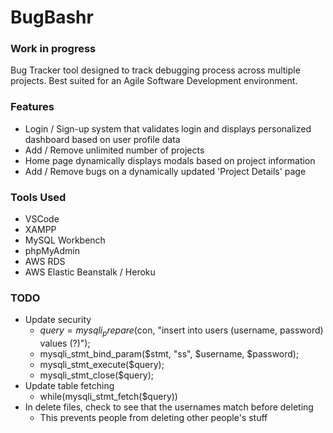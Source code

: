 # BugBashr
### Work in progress
Bug Tracker tool designed to track debugging process across multiple projects. Best suited for an Agile Software Development environment.

### Features
- Login / Sign-up system that validates login and displays personalized dashboard based on user profile data
- Add / Remove unlimited number of projects
- Home page dynamically displays modals based on project information
- Add / Remove bugs on a dynamically updated 'Project Details' page

### Tools Used
- VSCode
- XAMPP
- MySQL Workbench
- phpMyAdmin
- AWS RDS
- AWS Elastic Beanstalk / Heroku

### TODO
- Update security
  - $query = mysqli_prepare($con, "insert into users (username, password) values (?)");
  - mysqli_stmt_bind_param($stmt, "ss", $username, $password);
  - mysqli_stmt_execute($query); 
  - mysqli_stmt_close($query);
- Update table fetching
  - while(mysqli_stmt_fetch($query)) 
- In delete files, check to see that the usernames match before deleting
  - This prevents people from deleting other people's stuff
